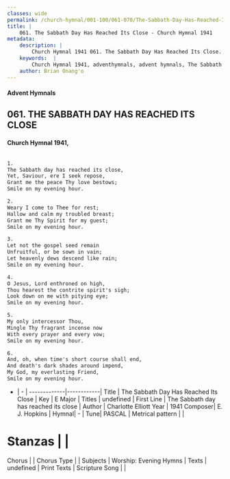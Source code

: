 ```yaml
---
classes: wide
permalink: /church-hymnal/001-100/061-070/The-Sabbath-Day-Has-Reached-Its-Close/
title: |
    061. The Sabbath Day Has Reached Its Close - Church Hymnal 1941
metadata:
    description: |
        Church Hymnal 1941 061. The Sabbath Day Has Reached Its Close.  The Sabbath day has reached its close,  Yet, Saviour, ere I seek repose,  Grant me the peace Thy love bestows;  Smile on my evening hour.  
    keywords:  |
        Church Hymnal 1941, adventhymnals, advent hymnals, The Sabbath Day Has Reached Its Close, The Sabbath day has reached its close. 
    author: Brian Onang'o
---
```


#### Advent Hymnals
## 061. THE SABBATH DAY HAS REACHED ITS CLOSE
####  Church Hymnal 1941,

```txt

1.
The Sabbath day has reached its close, 
Yet, Saviour, ere I seek repose, 
Grant me the peace Thy love bestows; 
Smile on my evening hour. 

2.
Weary I come to Thee for rest; 
Hallow and calm my troubled breast; 
Grant me Thy Spirit for my guest; 
Smile on my evening hour. 

3.
Let not the gospel seed remain 
Unfruitful, or be sown in vain; 
Let heavenly dews descend like rain; 
Smile on my evening hour. 

4.
O Jesus, Lord enthroned on high, 
Thou hearest the contrite spirit's sigh; 
Look down on me with pitying eye; 
Smile on my evening hour. 

5.
My only intercessor Thou, 
Mingle Thy fragrant incense now 
With every prayer and every vow; 
Smile on my evening hour. 

6.
And, oh, when time's short course shall end, 
And death's dark shades around impend, 
My God, my everlasting Friend, 
Smile on my evening hour.


```

- |   -  |
-------------|------------|
Title | The Sabbath Day Has Reached Its Close |
Key | E Major |
Titles | undefined |
First Line | The Sabbath day has reached its close |
Author | Charlotte Elliott
Year | 1941
Composer| E. J. Hopkins |
Hymnal|  - |
Tune| PASCAL |
Metrical pattern | |
# Stanzas |  |
Chorus |  |
Chorus Type |  |
Subjects | Worship: Evening Hymns |
Texts | undefined |
Print Texts | 
Scripture Song |  |
    
